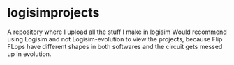 # logisimprojects
A repository where I upload all the stuff I make in logisim
Would recommend using Logisim and not Logisim-evolution to view the projects, because Flip FLops have different shapes in both softwares and the circuit gets messed up in evolution.
